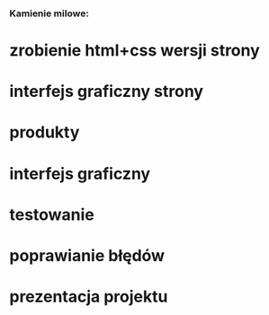 ### Kamienie milowe:
# zrobienie html+css wersji strony
# interfejs graficzny strony
# produkty
# interfejs graficzny
# testowanie
# poprawianie błędów
# prezentacja projektu
